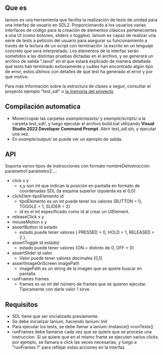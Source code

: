 ## Que es
Ianium es una herramienta que facilita la realización de tests de unidad para una interfaz de usuario en SDL2. Proporcionando a los usuarios varias interfaces de código para la creación de elementos clásicos pertenecientes a una UI (como botones, sliders o toggles). Ianium es capaz de realizar una serie de tests a petición del usuario para asegurar su funcionamiento a través de la lectura de un script con terminación .ia escrito en un lenguaje concreto que será interpretado. Los elementos de la interfaz serán sometidos a las distintas pruebas dictadas en el archivo, y se generará un archivo de salida “.iaout” en el que estará explicado de manera detallada qué tests han terminado exitosamente y cuáles han encontrado algún tipo de error, estos últimos con detalles de qué test ha generado el error y por qué motivo.

Para más información sobre la estructura de clases a seguir, consultar el proyecto ejemplo "test_sdl" o [la memoria del proyecto](https://docs.google.com/document/d/1fGLfiWiWpbZlCSRJFyDYRxK_tCla1uQhhHJsEO_23l0/edit?usp=sharing)

## Compilación automatica
- Mover/copiar las carpetas *example/assets/* y *example/scripts/* a la carpeta *test_sdl/*, y luego ejecutar el archivo build.bat utilizando **Visual Studio 2022 Developer Command Prompt**. Abrir test_sdl.sln, y ejecutar una vez.
- En *example/output/* se puede ver un ejemplo de salida.

## API
Soporta varios tipos de instrucciones con formato nombreDeInstrucción parámetro1 parámetro2...:

 - click x y 
    - x,y son int que indican la posición en pantalla en formato de coordenadas SDL (la esquina superior izquierda es el 0,0)
 - clickElem tipoElemento id
    - tipoElemento es un int puede tener los valores {BUTTON = 0, TOGGLE = 1, SLIDER = 2}
    - id es el int especificado como id al crear un UIElement.
 - releaseClick x y
 - mouseMotion x y
 - assertButton id estado
    - estado puede tener valores { PRESSED = 0, HOLD = 1, RELEASED = 2 }.
 - assertToggle  id estado)
    - estado puede tener valores {ON = distinto de 0, OFF = 0}
 - assertSlider id valor
    - Valor puede tener valores decimales [0,1]
 - assertImageOnScreen imagePath
    - imagePath es un string de la imagen que se quiere buscar en pantalla
 - runFrames frames
    - frames es un int del número de frames que se quieren ejecutar. Típicamente con darle valor 1 sirve.

## Requisitos
- SDL tiene que ser inicializado previamente.
- Se debe inicializar Ianium, haciendo Ianium::Init
- Para ejecutar los tests, se debe llamar a Ianium::Instance()->runTests()
- runFrames debe llamarse cada vez que se quiere que se procese una instruccion. Si se quiere que en el mismo frame se ejecuten varios clicks por ejemplo, se llamara a click las veces necesarias, y luego a "runFrames 1" para reflejar estas acciones en la interfaz.
